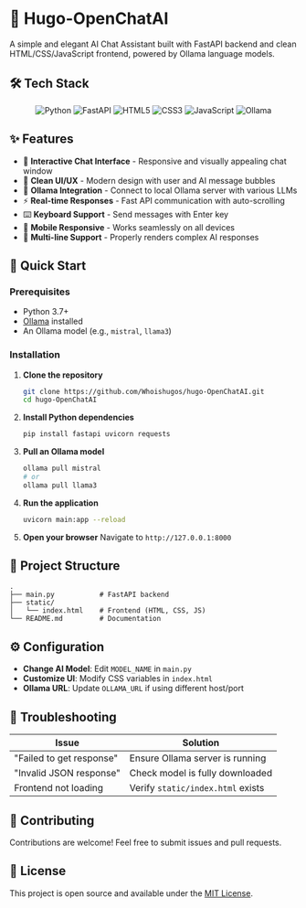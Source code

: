 # 🤖 Hugo-OpenChatAI

A simple and elegant AI Chat Assistant built with FastAPI backend and clean HTML/CSS/JavaScript frontend, powered by Ollama language models.

## 🛠️ Tech Stack

<div align="center">

![Python](https://img.shields.io/badge/Python-3776AB?style=for-the-badge&logo=python&logoColor=white)
![FastAPI](https://img.shields.io/badge/FastAPI-005571?style=for-the-badge&logo=fastapi)
![HTML5](https://img.shields.io/badge/HTML5-E34F26?style=for-the-badge&logo=html5&logoColor=white)
![CSS3](https://img.shields.io/badge/CSS3-1572B6?style=for-the-badge&logo=css3&logoColor=white)
![JavaScript](https://img.shields.io/badge/JavaScript-F7DF1E?style=for-the-badge&logo=javascript&logoColor=black)
![Ollama](https://img.shields.io/badge/Ollama-000000?style=for-the-badge&logo=ollama&logoColor=white)

</div>

## ✨ Features

- 💬 **Interactive Chat Interface** - Responsive and visually appealing chat window
- 🎨 **Clean UI/UX** - Modern design with user and AI message bubbles
- 🦙 **Ollama Integration** - Connect to local Ollama server with various LLMs
- ⚡ **Real-time Responses** - Fast API communication with auto-scrolling
- ⌨️ **Keyboard Support** - Send messages with Enter key
- 📱 **Mobile Responsive** - Works seamlessly on all devices
- 🔄 **Multi-line Support** - Properly renders complex AI responses

## 🚀 Quick Start

### Prerequisites

- Python 3.7+
- [Ollama](https://ollama.com/) installed
- An Ollama model (e.g., `mistral`, `llama3`)

### Installation

1. **Clone the repository**
   ```bash
   git clone https://github.com/Whoishugos/hugo-OpenChatAI.git
   cd hugo-OpenChatAI
   ```

2. **Install Python dependencies**
   ```bash
   pip install fastapi uvicorn requests
   ```

3. **Pull an Ollama model**
   ```bash
   ollama pull mistral
   # or
   ollama pull llama3
   ```

4. **Run the application**
   ```bash
   uvicorn main:app --reload
   ```

5. **Open your browser**
   Navigate to `http://127.0.0.1:8000`

## 📁 Project Structure

```
.
├── main.py           # FastAPI backend
├── static/
│   └── index.html    # Frontend (HTML, CSS, JS)
└── README.md         # Documentation
```

## ⚙️ Configuration

- **Change AI Model**: Edit `MODEL_NAME` in `main.py`
- **Customize UI**: Modify CSS variables in `index.html`
- **Ollama URL**: Update `OLLAMA_URL` if using different host/port

## 🔧 Troubleshooting

| Issue | Solution |
|-------|----------|
| "Failed to get response" | Ensure Ollama server is running |
| "Invalid JSON response" | Check model is fully downloaded |
| Frontend not loading | Verify `static/index.html` exists |

## 🤝 Contributing

Contributions are welcome! Feel free to submit issues and pull requests.

## 📄 License

This project is open source and available under the [MIT License](LICENSE).
